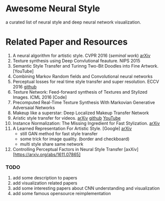 Awesome Neural Style
====================
a curated list of neural style and deep neural network visualization.

# Related Paper and Resources
1. A neural algorithm for artistic style. CVPR 2016 (*seminal work*) [arXiv](https://arxiv.org/abs/1508.06576)
2. Texture synthesis using Deep Convlutional feauture. NIPS 2015
3. Semantic Style Transfer and Turinng Two-Bit Doodles into Fine Artwork. [YouTube]
4. Combining Markov Random fields and Convolutional neural networks
5. Perceptual losses for real time style transfer and super resolution. ECCV 2016 [github](https://github.com/jcjohnson/fast-neural-style)
6. Texture Network: Feed-forward synthesis of Textures and Stylized Images.  ICML 2016 [Code]
7. Precomputed Real-Time Texture Synthesis With Markovian Generative Adversaial Networks
8. Makeup like a superstar: Deep Localized Makeup Transfer Network 
9. Aristic style transfer for videos. [arXiv](http://arxiv.org/abs/1604.08610) [github](https://github.com/manuelruder/artistic-videos) [YouTube](https://www.youtube.com/watch?v=Khuj4ASldmU)
10. Instance Normalization: The Missing Ingredient for Fast Stylization. [arXiv](http://arxiv.org/pdf/1607.08022v1.pdf)
11. A Learned Representation For Artistic Style. [Google] [arXiv](https://arxiv.org/abs/1610.07629)
	* still GAN method for fast style transfer
	* some trick for image quality. (border and checkboard)
	* multi style share same network
12. Controlling Perceptual Factors in Neural Style Transfer [axXiv][https://arxiv.org/abs/1611.07865]


### TODO 
1. add some description to papers
2. add visualization related papers
3. add some interesting papers about CNN understanding and visualization
4. add some famous opensource reimplementation
